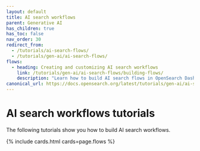 ```yaml
---
layout: default
title: AI search workflows
parent: Generative AI
has_children: true
has_toc: false
nav_order: 30
redirect_from:
  - /tutorials/ai-search-flows/
  - /tutorials/gen-ai/ai-search-flows/
flows:
  - heading: Creating and customizing AI search workflows
    link: /tutorials/gen-ai/ai-search-flows/building-flows/
    description: "Learn how to build AI search flows in OpenSearch Dashboards"   
canonical_url: https://docs.opensearch.org/latest/tutorials/gen-ai/ai-search-flows/index/
---
```


# AI search workflows tutorials

The following tutorials show you how to build AI search workflows.

{% include cards.html cards=page.flows %}